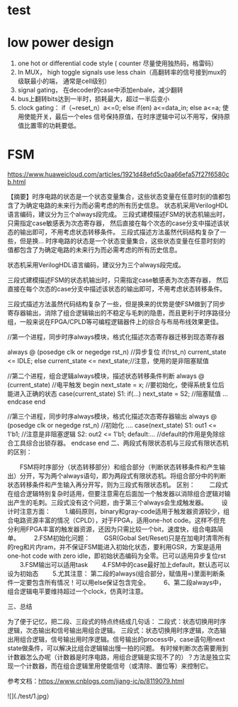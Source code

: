 # test

# low power design

1. one hot or differential code style ( counter 尽量使用独热码，格雷码）
2. In MUX， high toggle signals use less chain（高翻转率的信号接到mux的级联最小的端， 通常是cell级别）
3. signal gating， 在decoder的case中添加enbale，减少翻转
4. bus上翻转bits达到一半时，损耗最大，超过一半后变小
5. clock gating： if（~reset_n）a<=0; else if(en) a<=data_in; else a<=a;  使用使能开关，最后一个eles 信号保持原值，在时序逻辑中可以不用写，保持原值比置零的功耗要低。


# FSM

https://www.huaweicloud.com/articles/1921d48efd5c0aa66efa57f27f6580cb.html

【摘要】时序电路的状态是一个状态变量集合，这些状态变量在任意时刻的值都包含了为确定电路的未来行为而必需考虑的所有历史信息。 状态机采用VerilogHDL语言编码，建议分为三个always段完成。 三段式建模描述FSM的状态机输出时，只需指定case敏感表为次态寄存器， 然后直接在每个次态的case分支中描述该状态的输出即可，不用考虑状态转移条件。 三段式描述方法虽然代码结构复杂了一些，但是换...
时序电路的状态是一个状态变量集合，这些状态变量在任意时刻的值都包含了为确定电路的未来行为而必需考虑的所有历史信息。

状态机采用VerilogHDL语言编码，建议分为三个always段完成。

三段式建模描述FSM的状态机输出时，只需指定case敏感表为次态寄存器， 然后直接在每个次态的case分支中描述该状态的输出即可，不用考虑状态转移条件。

三段式描述方法虽然代码结构复杂了一些，但是换来的优势是使FSM做到了同步寄存器输出，消除了组合逻辑输出的不稳定与毛刺的隐患，而且更利于时序路径分组，一般来说在FPGA/CPLD等可编程逻辑器件上的综合与布局布线效果更佳。

//第一个进程，同步时序always模块，格式化描述次态寄存器迁移到现态寄存器

always @ (posedge clk or negedge rst_n)  //异步复位
 if(!rst_n) current_state <= IDLE;
 else current_state <= next_state;//注意，使用的是非阻塞赋值

//第二个进程，组合逻辑always模块，描述状态转移条件判断
always @ (current_state)   //电平触发
  begin next_state = x;  //要初始化，使得系统复位后能进入正确的状态 case(current_state) S1: if(...) next_state = S2;  //阻塞赋值 ... endcase
end

//第三个进程，同步时序always模块，格式化描述次态寄存器输出
always @ (posedge clk or negedge rst_n)
//初始化
....
case(next_state)
S1: out1 <= 1'b1;  //注意是非阻塞逻辑
S2: out2 <= 1'b1;
default:...   //default的作用是免除综合工具综合出锁存器。
endcase
end
二、两段式有限状态机与三段式有限状态机的区别：

　　FSM将时序部分（状态转移部分）和组合部分（判断状态转移条件和产生输出）分开，写为两个always语句，即为两段式有限状态机。将组合部分中的判断状态转移条件和产生输入再分开写，则为三段式有限状态机。
区别：
　　二段式在组合逻辑特别复杂时适用，但要注意需在后面加一个触发器以消除组合逻辑对输出产生的毛刺。三段式没有这个问题，由于第三个always会生成触发器。
　　设计时注意方面：
　　1.编码原则，binary和gray-code适用于触发器资源较少，组合电路资源丰富的情况（CPLD），对于FPGA，适用one-hot code。这样不但充分利用FPGA丰富的触发器资源，还因为只需比较一个bit，速度快，组合电路简单。
　　2.FSM初始化问题：
　　GSR(Gobal Set/Reset)只是在加电时清零所有的reg和片内ram，并不保证FSM能进入初始化状态，要利用GSR，方案是适用one-hot code with zero idle，即初始状态编码为全零。已可以适用异步复位rst
　　3.FSM输出可以适用task
　　4.FSM中的case最好加上default，默认态可以设为初始态
　　5.尤其注意：
第二段的always(组合部分，赋值用=)里面判断条件一定要包含所有情况！可以用else保证包含完全。
　　6、第二段always中，组合逻辑电平要维持超过一个clock，仿真时注意。

三、总结

为了便于记忆，把二段、三段式的特点终结成几句话：
二段式：状态切换用时序逻辑，次态输出和信号输出用组合逻辑。
三段式：状态切换用时序逻辑，次态输出用组合逻辑，信号输出用时序逻辑。信号输出的process中，case语句用next state做条件，可以解决比组合逻辑输出慢一拍的问题。
有时候判断次态需要用到计数器怎么办呢（计数器是时序电路，用组合逻辑是实现不了的）？方法是独立实现一个计数器，而在组合逻辑里用使能信号（或清除、置位等）来控制它。

参考文档：https://www.cnblogs.com/jiang-ic/p/8119079.html

![](./test/1.jpg）
